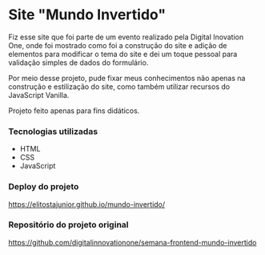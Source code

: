 # Site "Mundo Invertido"

Fiz esse site que foi parte de um evento realizado pela Digital Inovation One, onde foi mostrado como foi a construção do site e adição de elementos para modificar o tema do site e dei um toque pessoal para validação simples de dados do formulário. 

Por meio desse projeto, pude fixar meus conhecimentos não apenas na construção e estilização do site, como também utilizar recursos do JavaScript Vanilla.

Projeto feito apenas para fins didáticos.

### Tecnologias utilizadas

- HTML
- CSS
- JavaScript

### Deploy do projeto

https://elitostajunior.github.io/mundo-invertido/

### Repositório do projeto original

https://github.com/digitalinnovationone/semana-frontend-mundo-invertido
